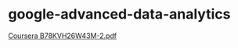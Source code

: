 # google-advanced-data-analytics

[Coursera B78KVH26W43M-2.pdf](https://github.com/user-attachments/files/17909108/Coursera.B78KVH26W43M-2.pdf)
